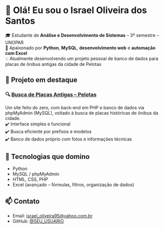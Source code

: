 # 👋 Olá! Eu sou o Israel Oliveira dos Santos

🎓 Estudante de **Análise e Desenvolvimento de Sistemas** – 3º semestre – UNOPAR  
🐍 Apaixonado por **Python**, **MySQL**, **desenvolvimento web** e **automação com Excel**  
💡 Atualmente desenvolvendo um projeto pessoal de banco de dados para placas de ônibus antigas da cidade de Pelotas

## 🚧 Projeto em destaque
### 🔍 [Busca de Placas Antigas – Pelotas](https://github.com/SEU_USUARIO/NOME_DO_REPOSITORIO)
Um site feito do zero, com back-end em PHP e banco de dados via phpMyAdmin (MySQL), voltado à busca de placas históricas de ônibus da cidade.  
✔️ Interface simples e funcional  
✔️ Busca eficiente por prefixos e modelos  
✔️ Banco de dados próprio com fotos e informações técnicas

## 🔧 Tecnologias que domino
- Python
- MySQL / phpMyAdmin
- HTML, CSS, PHP
- Excel (avançado – fórmulas, filtros, organização de dados)

## 📫 Contato
- Email: israel_oliveira95@yahoo.com.br
- GitHub: [@SEU_USUARIO](https://github.com/israel9531)
